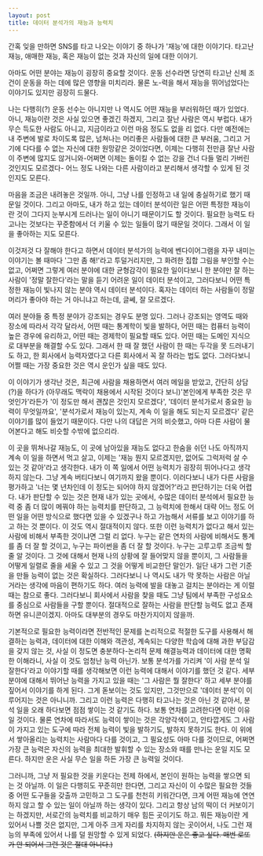 ```yaml
---
layout: post
title: 데이터 분석가의 재능과 능력치
---
```


간혹 잊을 만하면 SNS를 타고 나오는 이야기 중 하나가 '재능'에 대한 이야기다. 타고난 재능, 애매한 재능, 혹은 재능이 없는 것과 자신의 일에 대한 이야기.

아마도 어떤 분야는 재능이 굉장히 중요할 것이다. 운동 선수라면 당연히 타고난 신체 조건이 운동을 하는 데에 많은 영향을 미치리라. 물론 노-력을 해서 재능을 뛰어넘었다는 이야기도 있지만 굉장히 드물다.

나는 다행히(?) 운동 선수는 아니지만 나 역시도 어떤 재능을 부러워하던 때가 있었다. 아니, 재능이란 것은 사실 있으면 좋겠긴 하겠지, 그리고 잘난 사람은 역시 부럽다. 내가 무슨 득도한 사람도 아니고, 지금이라고 이런 마음 정도도 없을 리 없다. 다만 예전에는 내 주변에 발로 차이도록 많은, 넘쳐나는 머리좋은 사람들에 대한 큰 부러움, 그리고 거기에 다다를 수 없는 자신에 대한 원망같은 것이었다면, 이제는 다행히 전만큼 잘난 사람이 주변에 많지도 않거니와-어쩌면 이제는 돌이킬 수 없는 강을 건너 다들 멀리 가버린 것인지도 모르겠다- 어느 정도 나와는 다른 사람이라고 분리해서 생각할 수 있게 된 것인지도 모른다.

마음을 조금은 내려놓은 것일까. 아니, 그냥 나를 인정하고 내 일에 충실하기로 했기 때문일 것이다. 그리고 아마도, 내가 하고 있는 데이터 분석이란 일은 어떤 특정한 재능이란 것이 그다지 눈부시게 드러나는 일이 아니기 때문이기도 할 것이다. 필요한 능력도 타고나는 것보다는 꾸준함에서 더 키울 수 있는 일들이 많기 때문일 것이다. 그래서 이 일을 좋아하는 지도 모른다. 

이것저것 다 잘해야 한다고 하면서 데이터 분석가의 능력에 벤다이어그램을 자꾸 내미는 이야기는 볼 때마다 '그만 좀 해!'라고 투덜거리지만, 그 화려한 집합 그림을 부인할 수는 없고, 어쩌면 그렇게 여러 분야에 대한 균형감각이 필요한 일이다보니 한 분야만 잘 하는 사람이 '정말 잘한다'라는 말을 듣기 어려운 일이 데이터 분석이고, 그러다보니 어떤 특정한 재능이 빛나지 않는 분야 역시 데이터 분석이다. 혹자는 데이터 하는 사람들이 정말 머리가 좋아야 하는 거 아니냐고 하는데, 글쎄, 잘 모르겠다. 

여러 분야들 중 특정 분야가 강조되는 경우도 분명 있다. 그러나 강조되는 영역도 때와 장소에 따라서 각각 달라서, 어떤 때는 통계학이 빛을 발하다, 어떤 때는 컴퓨터 능력이 높은 경우에 유리하고, 어떤 때는 경제학이 필요할 때도 있다. 어떤 때는 도메인 지식으로 대부분을 해결할 수도 있다. 그래서 한 때 잘 했던 사람이 한 때는 두각을 못 드러내기도 하고, 한 회사에서 능력자였다고 다른 회사에서 꼭 잘 하라는 법도 없다. 그러다보니 어쩔 때는 가장 중요한 것은 역시 운인가 싶을 때도 있다.

이 이야기가 생각난 것은, 최근에 사람을 채용하면서 여러 메일을 받았고, 간단히 상담(?)을 하다가 (아무래도 맥락이 채용에서 시작된 것이다 보니)'본인에게 부족한 것은 무엇인가'라든가 '이 정도만 해서 괜찮은 것인지 모르겠다', '데이터 분석가로서 중요한 능력이 무엇일까요', '분석가로서 재능이 있는지, 계속 이 일을 해도 되는지 모르겠다' 같은 이야기를 많이 들었기 때문이다. 다만 나의 대답은 거의 비슷했고, 아마 다른 사람이 물어본다고 해도 비슷할 수밖에 없으리라.

이 곳을 뛰쳐나갈 재능도, 이 곳에 남아있을 재능도 없다고 한숨을 쉬던 나도 아직까지 계속 이 일을 하면서 먹고 살고, 이제는 '재능 뭔지 모르겠지만, 없어도 그럭저럭 살 수 있는 것 같아'라고 생각한다. 내가 이 쪽 일에서 어떤 능력치가 굉장히 뛰어나다고 생각하지 않는다. 그냥 계속 버티다보니 여기까지 왔을 뿐이다. 이러다보니 내가 다른 사람을 평가하고 '너는 몇 년차인데 이 정도는 되어야 하지 않겠어?'라고 판단하기는 더욱 어렵다. 내가 판단할 수 있는 것은 현재 내가 있는 곳에서, 수많은 데이터 분석에서 필요한 능력 중 좀 더 많이 메꿔야 하는 능력치를 판단하고, 그 능력치에 한해서 대략 어느 정도 어떤 일을 어떤 방식으로 했다면 있을 수 있겠구나 하고 가늠해서 서류를 보고 이야기를 하고 하는 것 뿐이다. 이 것도 역시 절대적이지 않다. 또한 이런 능력치가 없다고 해서 있는 사람에 비해서 부족한 것이냐면 그럴 리 없다. 누구는 같은 연차의 사람에 비해서도 통계를 좀 더 잘 할 것이고, 누구는 파이썬을 좀 더 잘 할 것이다. 누구는 고루고루 조금씩 할 줄 알 것이다. 그 것에 대해서 현재 나의 상황에 잘 들어맞지 않을 뿐이지, 그 사람들을 어떻게 일렬로 줄을 세울 수 있고 그 것을 어떻게 비교한단 말인가. 일단 내가 그런 기준을 만들 능력이 없는 것은 확실하다. 그러다보니 나 역시도 내가 막 못하는 사람은 아닐 거라는 생각에 마음이 편하기도 하다. 여러 능력에 발을 대놓고 걸치는 분야라는 게 이럴 때는 참으로 좋다. 그러다보니 회사에서 사람을 찾을 때도 그냥 팀에서 부족한 구성요소를 중심으로 사람들을 구할 뿐이다. 절대적으로 잘하는 사람을 판단할 능력도 없고 존재하면 유니콘이겠지. 아마도 대부분의 경우도 마찬가지이지 않을까.

기본적으로 필요한 능력이라면 전반적인 문제를 논리적으로 적절한 도구를 사용해서 해결하는 능력과, 데이터에 대한 이해와 객관성, 계속되는 다양한 학습에 대해 과한 부담감을 갖지 않는 것, 사실 이 정도면 충분하다-논리적 문제 해결능력과 데이터에 대한 명확한 이해라니, 사실 이 것도 엄청난 능력 아닌가. 보통 분석가를 가리켜 '이 사람 분석 일 잘한다'라고 이야기할 때를 생각해보면 이런 능력에 대해서 이야기를 했던 것 같다. 세부 분야에 대해서 뛰어난 능력을 가지고 있을 때는 '그 사람은 뭘 잘한다' 하고 세부 분야를 짚어서 이야기를 하게 된다. 그게 돋보이는 것도 있지만, 그것만으로 '데이터 분석'이 이루어지는 것은 아니니까. 그리고 이런 능력은 다행히 타고나는 것은 아닌 것 같아서, 분석 일을 오래 하다보면 점점 쌓이는 것 같기도 하다. 보통 연차를 고려한다면 이런 이유일 것이다. 물론 연차에 따라서도 능력이 쌓이는 것은 각양각색이고, 안타깝게도 그 사람이 가지고 있는 도구에 따라 전체 능력이 빛을 발하기도, 발하지 못하기도 한다. 이 위에서 쌓아올리는 능력치는 사람마다 다를 것이고, 그 필요성도 아마 다를 것이므로, 어쩌면 가장 큰 능력은 자신의 능력을 최대한 발휘할 수 있는 장소와 때를 만나는 운일 지도 모른다. 하지만 운은 사실 무슨 일을 하든 가장 큰 능력일 것이다. 

그러니까, 그냥 저 필요한 것을 키운다는 전제 하에서, 본인이 원하는 능력을 쌓으면 되는 것 아닐까. 이 일은 다행히도 꾸준히만 한다면, 그리고 자신이 이 수많은 필요한 것들 중 어떤 도구들을 갖출까 고민하고 그 도구를 천천히 키워간다면, 크게 어떤 재능에 연연하지 않고 할 수 있는 일이 아닐까 하는 생각이 있다. 그리고 항상 남의 떡이 더 커보이기는 하겠지만, 서로간의 능력치를 비교하기 매우 힘든 곳이기도 하고. 뭐든 재능이란 게 있어서 나쁠 것은 없지만, 그게 아주 크게 자리를 차지하지 않는 곳이어서, 나도 그런 재능의 부족에 있어서 나를 덜 원망할 수 있게 되었다. ~~(하지만 운은 좋고 싶다. 매번 로또가 안 되어서 그런 것은 절대 아니다.)~~
